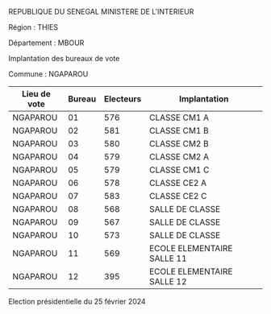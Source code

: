 REPUBLIQUE DU SENEGAL MINISTERE DE L'INTERIEUR

Région : THIES

Département : MBOUR

Implantation des bureaux de vote

Commune : NGAPAROU

| Lieu de vote | Bureau | Electeurs | Implantation |
| - | - | - | - |
| NGAPAROU | 01 | 576 | CLASSE CM1 A |
| NGAPAROU | 02 | 581 | CLASSE CM1 B |
| NGAPAROU | 03 | 580 | CLASSE CM2 B |
| NGAPAROU | 04 | 579 | CLASSE CM2 A |
| NGAPAROU | 05 | 579 | CLASSE CM1 C |
| NGAPAROU | 06 | 578 | CLASSE CE2 A |
| NGAPAROU | 07 | 583 | CLASSE CE2 C |
| NGAPAROU | 08 | 568 | SALLE DE CLASSE |
| NGAPAROU | 09 | 567 | SALLE DE CLASSE |
| NGAPAROU | 10 | 573 | SALLE DE CLASSE |
| NGAPAROU | 11 | 569 | ECOLE ELEMENTAIRE SALLE 11 |
| NGAPAROU | 12 | 395 | ECOLE ELEMENTAIRE SALLE 12 |

<!-- PageNumber="18/30" -->

Election présidentielle du 25 février 2024
